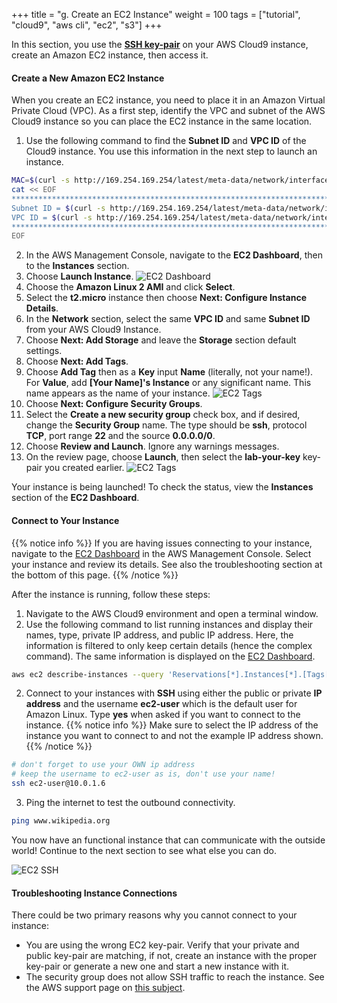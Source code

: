 +++
title = "g. Create an EC2 Instance"
weight = 100
tags = ["tutorial", "cloud9", "aws cli", "ec2", "s3"]
+++

In this section, you use the [**SSH key-pair**](/02-aws-getting-started/05-key-pair-create.html) on your AWS Cloud9 instance, create an Amazon EC2 instance, then access it.

#### Create a New Amazon EC2 Instance

When you create an EC2 instance, you need to place it in an Amazon Virtual Private Cloud (VPC). As a first step, identify the VPC and subnet of the AWS Cloud9 instance so you can place the EC2 instance in the same location.

1. Use the following command to find the **Subnet ID** and **VPC ID** of the Cloud9 instance. You use this information in the next step to launch an instance.

```bash
MAC=$(curl -s http://169.254.169.254/latest/meta-data/network/interfaces/macs/)
cat << EOF
***********************************************************************************
Subnet ID = $(curl -s http://169.254.169.254/latest/meta-data/network/interfaces/macs/$MAC/subnet-id)
VPC ID = $(curl -s http://169.254.169.254/latest/meta-data/network/interfaces/macs/$MAC/vpc-id)
************************************************************************************
EOF
```
2. In the AWS Management Console, navigate to the **EC2 Dashboard**, then to the **Instances** section.
3. Choose **Launch Instance**.
![EC2 Dashboard](/images/introductory-steps/ec2-details.png)
4. Choose the **Amazon Linux 2 AMI** and click **Select**.
5. Select the **t2.micro** instance then choose **Next: Configure Instance Details**.
6. In the **Network** section, select the same **VPC ID** and same **Subnet ID** from your AWS Cloud9 Instance.
7. Choose **Next: Add Storage** and leave the **Storage** section default settings.
8. Choose **Next: Add Tags**.
9. Choose **Add Tag** then as a **Key** input **Name** (literally, not your name!). For **Value**, add **[Your Name]'s Instance** or any significant name. This name appears as the name of your instance.
![EC2 Tags](/images/introductory-steps/ec2-tags.png)
10. Choose **Next: Configure Security Groups**.
11. Select the **Create a new security group** check box, and if desired, change the **Security Group** name. The type should be **ssh**, protocol **TCP**, port range **22** and the source **0.0.0.0/0**.
12. Choose **Review and Launch**. Ignore any warnings messages.
13. On the review page, choose **Launch**, then select the **lab-your-key** key-pair you created earlier.
![EC2 Tags](/images/introductory-steps/ec2-key.png)

Your instance is being launched! To check the status, view the **Instances** section of the **EC2 Dashboard**.

#### Connect to Your Instance

{{% notice info %}}
If you are having issues connecting to your instance, navigate to the [EC2 Dashboard](https://console.aws.amazon.com/ec2) in the AWS Management Console. Select your instance and review its details. See also the troubleshooting section at the bottom of this page.
{{% /notice %}}

After the instance is running, follow these steps:
1. Navigate to the AWS Cloud9 environment and open a terminal window.
2. Use the following command to list running instances and display their names, type, private IP address, and public IP address. Here, the information is filtered to only keep certain details (hence the complex command). The same information is displayed on the [EC2 Dashboard](https://console.aws.amazon.com/ec2).
```bash
aws ec2 describe-instances --query 'Reservations[*].Instances[*].[Tags[?Key==`Name`]| [0].Value,InstanceType, PrivateIpAddress, PublicIpAddress]' --filters Name=instance-state-name,Values=running --output table
```
2. Connect to your instances with **SSH** using either the public or private **IP address** and the username **ec2-user** which is the default user for Amazon Linux. Type **yes** when asked if you want to connect to the instance.
{{% notice info %}}
Make sure to select the IP address of the instance you want to connect to and not the example IP address shown.
{{% /notice %}}
```bash
# don't forget to use your OWN ip address
# keep the username to ec2-user as is, don't use your name!
ssh ec2-user@10.0.1.6
```
3. Ping the internet to test the outbound connectivity.
```bash
ping www.wikipedia.org
```

You now have an functional instance that can communicate with the outside world! Continue to the next section to see what else you can do.

![EC2 SSH](/images/introductory-steps/ec2-ssh.png)

#### Troubleshooting Instance Connections

There could be two primary reasons why you cannot connect to your instance:
- You are using the wrong EC2 key-pair. Verify that your private and public key-pair are matching, if not, create an instance with the proper key-pair or generate a new one and start a new instance with it.
- The security group does not allow SSH traffic to reach the instance. See the AWS support page on [this subject](https://aws.amazon.com/premiumsupport/knowledge-center/ec2-linux-ssh-troubleshooting/).



